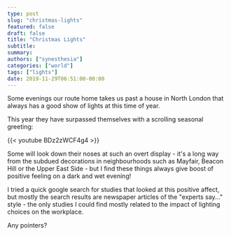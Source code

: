 ```yaml
---
type: post
slug: "christmas-lights"
featured: false
draft: false
title: "Christmas Lights"
subtitle: 
summary: 
authors: ["synesthesia"]
categories: ["world"]
tags: ["lights"]
date: 2019-11-29T06:51:00-00:00
---
```


Some evenings our route home takes us past a house in North London that always has a good show of lights at this time of year.

This year they have surpassed themselves with a scrolling seasonal greeting:

{{< youtube  BDz2zWCF4g4 >}}



Some will look down their noses at such an overt display - it's a long way from the subdued decorations in neighbourhoods such as Mayfair, Beacon Hill or the Upper East Side - but I find these things always give boost of positive feeling on a dark and wet evening!

I tried a quick google search for studies that looked at this positive affect, but mostly the search results are newspaper articles of the "experts say..." style - the only studies I could find mostly related to the impact of lighting choices on the workplace.

Any pointers?





